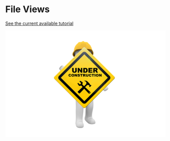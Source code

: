 # File Views
[See the current available tutorial](../python_client.md#file-views)

![Under Construction](../../assets/under_construction.png)

